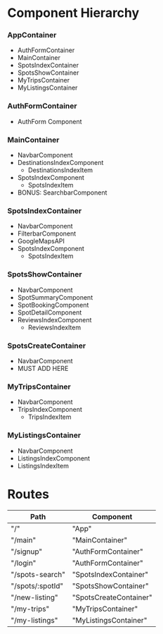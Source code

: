 # Component Hierarchy

### AppContainer

* AuthFormContainer
* MainContainer
* SpotsIndexContainer
* SpotsShowContainer
* MyTripsContainer
* MyListingsContainer

### AuthFormContainer

* AuthForm Component

### MainContainer

* NavbarComponent
* DestinationsIndexComponent
  * DestinationsIndexItem
* SpotsIndexComponent
  * SpotsIndexItem
* BONUS: SearchbarComponent

### SpotsIndexContainer

* NavbarComponent
* FilterbarComponent
* GoogleMapsAPI
* SpotsIndexComponent
  * SpotsIndexItem

### SpotsShowContainer

* NavbarComponent
* SpotSummaryComponent
* SpotBookingComponent
* SpotDetailComponent
* ReviewsIndexComponent
  * ReviewsIndexItem

### SpotsCreateContainer

* NavbarComponent
* MUST ADD HERE

### MyTripsContainer

* NavbarComponent
* TripsIndexComponent
  * TripsIndexItem

### MyListingsContainer

* NavbarComponent
* ListingsIndexComponent
* ListingsIndexItem

# Routes

| Path             | Component              |
| ---------------- | ---------------------- |
| "/"              | "App"                  |
| "/main"          | "MainContainer"        |
| "/signup"        | "AuthFormContainer"    |
| "/login"         | "AuthFormContainer"    |
| "/spots-search"  | "SpotsIndexContainer" |
| "/spots/:spotId" | "SpotsShowContainer"   |
| "/new-listing"   | "SpotsCreateContainer" |
| "/my-trips"      | "MyTripsContainer"     |
| "/my-listings"   | "MyListingsContainer"
